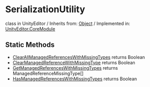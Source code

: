 # SerializationUtility
class in UnityEditor
 / Inherits from: <a href="https://docs.unity3d.com/6000.1/Documentation/ScriptReference/Object.html">Object</a> / Implemented in: <a href="https://docs.unity3d.com/6000.1/Documentation/ScriptReference/UnityEditor.CoreModule.html">UnityEditor.CoreModule</a>

## Static Methods
- <a href="https://docs.unity3d.com/6000.1/Documentation/ScriptReference/SerializationUtility.ClearAllManagedReferencesWithMissingTypes.html">ClearAllManagedReferencesWithMissingTypes</a> returns Boolean
- <a href="https://docs.unity3d.com/6000.1/Documentation/ScriptReference/SerializationUtility.ClearManagedReferenceWithMissingType.html">ClearManagedReferenceWithMissingType</a> returns Boolean
- <a href="https://docs.unity3d.com/6000.1/Documentation/ScriptReference/SerializationUtility.GetManagedReferencesWithMissingTypes.html">GetManagedReferencesWithMissingTypes</a> returns ManagedReferenceMissingType[]
- <a href="https://docs.unity3d.com/6000.1/Documentation/ScriptReference/SerializationUtility.HasManagedReferencesWithMissingTypes.html">HasManagedReferencesWithMissingTypes</a> returns Boolean
